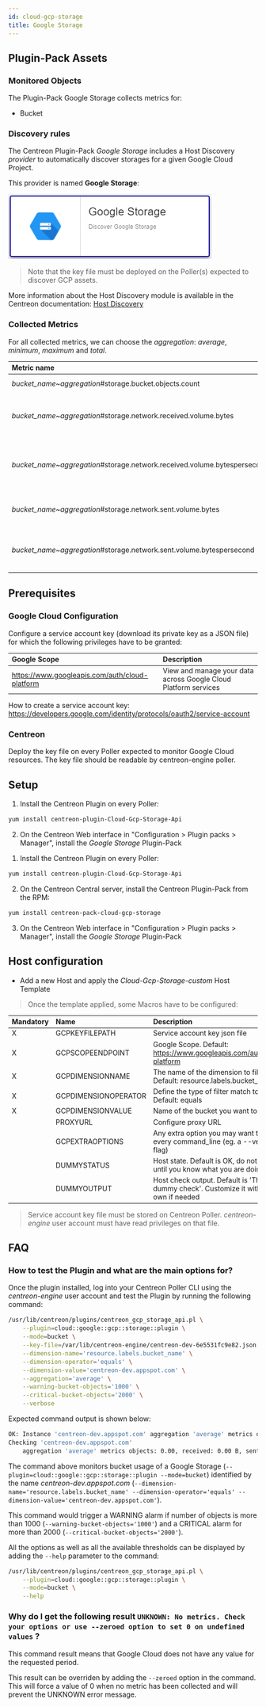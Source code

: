 ```yaml
---
id: cloud-gcp-storage
title: Google Storage
---
```


## Plugin-Pack Assets

### Monitored Objects

The Plugin-Pack Google Storage collects metrics for:
* Bucket

### Discovery rules

The Centreon Plugin-Pack *Google Storage* includes a Host Discovery *provider* to automatically discover storages
for a given Google Cloud Project.

This provider is named **Google Storage**:

![image](../../../assets/integrations/plugin-packs/procedures/cloud-gcp-storage-provider.png)

> Note that the key file must be deployed on the Poller(s) expected to discover GCP assets.

More information about the Host Discovery module is available in the Centreon documentation:
[Host Discovery](../../../monitoring/discovery/hosts-discovery)

### Collected Metrics

For all collected metrics, we can choose the *aggregation*: _average_, _minimum_, _maximum_ and _total_.

<!--DOCUSAURUS_CODE_TABS-->

<!--Bucket-->

| Metric name                                                                | Description                                         | Unit  |
| :------------------------------------------------------------------------- | :-------------------------------------------------- | :---- |
| *bucket_name*~*aggregation*#storage.bucket.objects.count                   | Number of objects                                   |       |
| *bucket_name*~*aggregation*#storage.network.received.volume.bytes          | Count of bytes received over the network            | B     |
| *bucket_name*~*aggregation*#storage.network.received.volume.bytespersecond | Count of bytes received per second over the network | B/s   |
| *bucket_name*~*aggregation*#storage.network.sent.volume.bytes              | Count of bytes sent over the network                | B     |
| *bucket_name*~*aggregation*#storage.network.sent.volume.bytespersecond     | Count of bytes sent per second over the network     | B/s   |

<!--END_DOCUSAURUS_CODE_TABS-->

## Prerequisites

### Google Cloud Configuration

Configure a service account key (download its private key as a JSON file) for which the following privileges have to be granted:

| Google Scope                                     | Description                                                     |
| :----------------------------------------------- | :-------------------------------------------------------------- |
| https://www.googleapis.com/auth/cloud-platform   | View and manage your data across Google Cloud Platform services |

How to create a service account key: https://developers.google.com/identity/protocols/oauth2/service-account

### Centreon

Deploy the key file on every Poller expected to monitor Google Cloud resources. The key file 
should be readable by centreon-engine poller.

## Setup

<!--DOCUSAURUS_CODE_TABS-->

<!--Online IMP Licence & IT-100 Editions-->

1. Install the Centreon Plugin on every Poller:

```bash
yum install centreon-plugin-Cloud-Gcp-Storage-Api
```

2. On the Centreon Web interface in "Configuration > Plugin packs > Manager", install the *Google Storage* Plugin-Pack

<!--Offline IMP License-->

1. Install the Centreon Plugin on every Poller:

```bash
yum install centreon-plugin-Cloud-Gcp-Storage-Api
```

2. On the Centreon Central server, install the Centreon Plugin-Pack from the RPM:

```bash
yum install centreon-pack-cloud-gcp-storage
```

3. On the Centreon Web interface in "Configuration > Plugin packs > Manager", install the *Google Storage* Plugin-Pack

<!--END_DOCUSAURUS_CODE_TABS-->

## Host configuration

* Add a new Host and apply the *Cloud-Gcp-Storage-custom* Host Template

> Once the template applied, some Macros have to be configured:

| Mandatory   | Name                 | Description                                                                                 |
| :---------- | :------------------- | :------------------------------------------------------------------------------------------ |
| X           | GCPKEYFILEPATH       | Service account key json file                                                               |
| X           | GCPSCOPEENDPOINT     | Google Scope. Default: https://www.googleapis.com/auth/cloud-platform                       |
| X           | GCPDIMENSIONNAME     | The name of the dimension to filter on. Default: resource.labels.bucket_name                |
| X           | GCPDIMENSIONOPERATOR | Define the type of filter match to use. Default: equals                                     |
| X           | GCPDIMENSIONVALUE    | Name of the bucket you want to monitor.                                                     |
|             | PROXYURL             | Configure proxy URL                                                                         |
|             | GCPEXTRAOPTIONS      | Any extra option you may want to add to every command_line (eg. a --verbose flag)           |
|             | DUMMYSTATUS          | Host state. Default is OK, do not modify it until you know what you are doing               |
|             | DUMMYOUTPUT          | Host check output. Default is 'This is a dummy check'. Customize it with your own if needed |

> Service account key file must be stored on Centreon Poller. *centreon-engine* user account must have read privileges on that file. 

## FAQ

### How to test the Plugin and what are the main options for?

Once the plugin installed, log into your Centreon Poller CLI using the *centreon-engine* user account
and test the Plugin by running the following command:

```bash
/usr/lib/centreon/plugins/centreon_gcp_storage_api.pl \
    --plugin=cloud::google::gcp::storage::plugin \
    --mode=bucket \
    --key-file=/var/lib/centreon-engine/centreon-dev-6e5531fc9e82.json \
    --dimension-name='resource.labels.bucket_name' \
    --dimension-operator='equals' \
    --dimension-value='centreon-dev.appspot.com' \
    --aggregation='average' \
    --warning-bucket-objects='1000' \
    --critical-bucket-objects='2000' \
    --verbose
```

Expected command output is shown below:

```bash
OK: Instance 'centreon-dev.appspot.com' aggregation 'average' metrics objects: 0.00, received: 0.00 B, sent: 382.00 B | 'centreon-dev.appspot.com~average#storage.bucket.objects.count'=0.00;0:1000;0:2000;0; 'centreon-dev.appspot.com~average#storage.network.received.volume.bytes'=0.00B;;;0; 'centreon-dev.appspot.com~average#storage.network.sent.volume.bytes'=382.00B;;;0;
Checking 'centreon-dev.appspot.com'
    aggregation 'average' metrics objects: 0.00, received: 0.00 B, sent: 382.00 B
```

The command above monitors bucket usage of a Google Storage (```--plugin=cloud::google::gcp::storage::plugin --mode=bucket```) identified
by the name *centreon-dev.appspot.com* (```--dimension-name='resource.labels.bucket_name' --dimension-operator='equals' --dimension-value='centreon-dev.appspot.com'```).

This command would trigger a WARNING alarm if number of objects is more than 1000 
(```--warning-bucket-objects='1000'```) and a CRITICAL alarm for more than 2000 (```--critical-bucket-objects='2000'```).

All the options as well as all the available thresholds can be displayed by adding the  ```--help```
parameter to the command:

```bash
/usr/lib/centreon/plugins/centreon_gcp_storage_api.pl \
    --plugin=cloud::google::gcp::storage::plugin \
    --mode=bucket \
    --help
```

### Why do I get the following result ```UNKNOWN: No metrics. Check your options or use --zeroed option to set 0 on undefined values``` ?

This command result means that Google Cloud does not have any value for the requested period.

This result can be overriden by adding the ```--zeroed``` option in the command. This will force a value of 0 when no metric 
has been collected and will prevent the UNKNOWN error message. 
